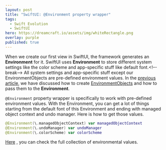 ```yaml
---
layout: post
title: "SwiftUI: @Environment property wrapper"
tags:
  - Swift Evolution
  - SwiftUI
hero: https://dreamcraft.io/assets/img/whiteRectangle.png
overlay: purple
published: true
---
```

When we create our first view in SwiftUI, the framework generates an **Environment** for it. SwiftUI uses **Environment** to store different system settings like the color scheme and app-specific stuff like default font.<!–-break-–>
All system settings and app-specific stuff except our EnvironmentObjects are pre-defined environment values. In the [previous article](https://dreamcraft.io/posts/swiftui-environmentobj-wrapper), we have discussed how to create [EnvironmentObjects](https://dreamcraft.io/posts/swiftui-environmentobj-wrapper) and how to pass them to the **Environment**.

 `@Environment` property wrapper is specifically to work with pre-defined environment values. With the Environment, you can get a lot of things starting from the default font of this Environment and ending with managed object context and undo manager. Here is how to get those values.

```swift
@Environment(\.managedObjectContext) var managedObjectContext
@Environment(\.undoManager) var undoManager
@Environment(\.colorScheme) var colorScheme
```

[Here](https://developer.apple.com/documentation/swiftui/environmentvalues) , you can check the full collection of environmental values.

